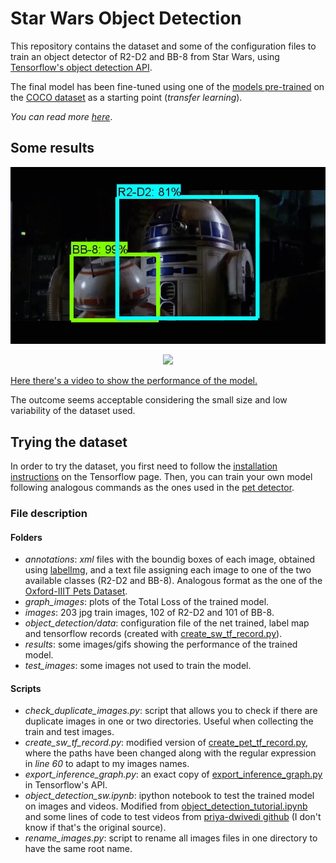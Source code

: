 # Star Wars Object Detection
This repository contains the dataset and some of the configuration files to train an object detector of R2-D2 and BB-8 from Star Wars, 
using [Tensorflow's object detection API](https://github.com/tensorflow/models/tree/master/research/object_detection).

The final model has been fine-tuned using one of the [models pre-trained](https://github.com/tensorflow/models/blob/master/research/object_detection/g3doc/detection_model_zoo.md)
on the [COCO dataset](http://mscoco.org/) as a starting point (*transfer learning*).

_You can read more [here](https://averdones.github.io/tensorflow-object-detection-star-wars/)_.

## Some results
<p align="center">
  <img src="results/result_1.gif">
</p>
<p align="center">
  <img src="results/result_2.gif">
</p>

<a href="https://youtu.be/tIYGObVra6E" target="_blank">Here there's a video to show the performance of the model.</a>

The outcome seems acceptable considering the small size and low variability of the dataset used.

## Trying the dataset
In order to try the dataset, you first need to follow the [installation instructions](https://github.com/tensorflow/models/blob/master/research/object_detection/g3doc/installation.md) on the Tensorflow page. 
Then, you can train your own model following analogous commands as the ones used in the [pet detector](https://github.com/tensorflow/models/blob/master/research/object_detection/g3doc/running_pets.md).

### File description
#### Folders
* *annotations*: *xml* files with the boundig boxes of each image, obtained using [labelImg](https://github.com/tzutalin/labelImg), and a text file assigning each image to one of the two available classes (R2-D2 and BB-8). Analogous format as the one of the [Oxford-IIIT Pets Dataset](http://www.robots.ox.ac.uk/~vgg/data/pets/).
* *graph_images*: plots of the Total Loss of the trained model.
* *images*: 203 jpg train images, 102 of R2-D2 and 101 of BB-8.
* *object_detection/data*: configuration file of the net trained, label map and tensorflow records (created with [create_sw_tf_record.py](create_sw_tf_record.py)).
* *results*: some images/gifs showing the performance of the trained model.
* *test_images*: some images not used to train the model.

#### Scripts
* *check_duplicate_images.py*: script that allows you to check if there are duplicate images in one or two directories. Useful when collecting the train and test images.
* *create_sw_tf_record.py*: modified version of [create_pet_tf_record.py](https://github.com/tensorflow/models/blob/master/research/object_detection/create_pet_tf_record.py), where the paths have been changed along with the regular expression in *line 60* to adapt to my images names.
* *export_inference_graph.py*: an exact copy of [export_inference_graph.py](https://github.com/tensorflow/models/blob/master/research/object_detection/export_inference_graph.py) in Tensorflow's API.
* *object_detection_sw.ipynb*: ipython notebook to test the trained model on images and videos. Modified from [object_detection_tutorial.ipynb](https://github.com/tensorflow/models/blob/master/research/object_detection/object_detection_tutorial.ipynb) and some lines of code to test videos from [priya-dwivedi github](https://github.com/priya-dwivedi/Deep-Learning/blob/master/Object_Detection_Tensorflow_API.ipynb) (I don't know if that's the original source).
* *rename_images.py*: script to rename all images files in one directory to have the same root name.
